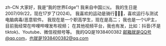 zh-CN
大家好，我是“我的世界Edge”!
我来自中国🇨🇳。
我的生日是2007/09/22，现在17岁了(2024)。
我喜欢的运动是骑行🚴🏻‍♂️，喜欢运行与测试电脑病毒/恶意软件。
我现在是一个职高学生，现在是高二；
我也是一个UP主，目前我经常在哔哩哔哩发布视频；
在其他视频平台，我也有发，比如：抖音(不是tiktok)、Youtube、微信视频号等。
我的QQ是1938400382
邮箱就是QQ号@qq.com，也就是1938400382@qq.com
